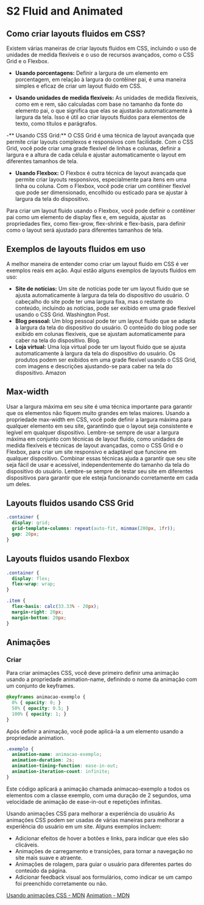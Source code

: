 # S2 Fluid and Animated

## Como criar layouts fluidos em CSS?
Existem várias maneiras de criar layouts fluidos em CSS, incluindo o uso de unidades de medida flexíveis e o uso de recursos avançados, como o CSS Grid e o Flexbox.

- **Usando porcentagens:** Definir a largura de um elemento em porcentagem, em relação à largura do contêiner pai, é uma maneira simples e eficaz de criar um layout fluido em CSS.

- **Usando unidades de medida flexíveis:** As unidades de medida flexíveis, como em e rem, são calculadas com base no tamanho da fonte do elemento pai, o que significa que elas se ajustarão automaticamente à largura da tela. Isso é útil ao criar layouts fluidos para elementos de texto, como títulos e parágrafos.

-** Usando CSS Grid:** O CSS Grid é uma técnica de layout avançada que permite criar layouts complexos e responsivos com facilidade. Com o CSS Grid, você pode criar uma grade flexível de linhas e colunas, definir a largura e a altura de cada célula e ajustar automaticamente o layout em diferentes tamanhos de tela.

- **Usando Flexbox:** O Flexbox é outra técnica de layout avançada que permite criar layouts responsivos, especialmente para itens em uma linha ou coluna. Com o Flexbox, você pode criar um contêiner flexível que pode ser dimensionado, encolhido ou esticado para se ajustar à largura da tela do dispositivo.

Para criar um layout fluido usando o Flexbox, você pode definir o contêiner pai como um elemento de display flex e, em seguida, ajustar as propriedades flex, como flex-grow, flex-shrink e flex-basis, para definir como o layout será ajustado para diferentes tamanhos de tela.

## Exemplos de layouts fluidos em uso
A melhor maneira de entender como criar um layout fluido em CSS é ver exemplos reais em ação. Aqui estão alguns exemplos de layouts fluidos em uso:

- **Site de notícias:** Um site de notícias pode ter um layout fluido que se ajusta automaticamente à largura da tela do dispositivo do usuário. O cabeçalho do site pode ter uma largura fixa, mas o restante do conteúdo, incluindo as notícias, pode ser exibido em uma grade flexível usando o CSS Grid. Washington Post.
- **Blog pessoal:** Um blog pessoal pode ter um layout fluido que se adapta à largura da tela do dispositivo do usuário. O conteúdo do blog pode ser exibido em colunas flexíveis, que se ajustam automaticamente para caber na tela do dispositivo. Blog.
- **Loja virtual:** Uma loja virtual pode ter um layout fluido que se ajusta automaticamente à largura da tela do dispositivo do usuário. Os produtos podem ser exibidos em uma grade flexível usando o CSS Grid, com imagens e descrições ajustando-se para caber na tela do dispositivo. Amazon

## Max-width

Usar a largura máxima em seu site é uma técnica importante para garantir que os elementos não fiquem muito grandes em telas maiores. Usando a propriedade max-width em CSS, você pode definir a largura máxima para qualquer elemento em seu site, garantindo que o layout seja consistente e legível em qualquer dispositivo. Lembre-se sempre de usar a largura máxima em conjunto com técnicas de layout fluido, como unidades de medida flexíveis e técnicas de layout avançadas, como o CSS Grid e o Flexbox, para criar um site responsivo e adaptável que funcione em qualquer dispositivo. Combinar essas técnicas ajuda a garantir que seu site seja fácil de usar e acessível, independentemente do tamanho da tela do dispositivo do usuário. Lembre-se sempre de testar seu site em diferentes dispositivos para garantir que ele esteja funcionando corretamente em cada um deles.

## Layouts fluidos usando CSS Grid

```css
.container {
  display: grid;
  grid-template-columns: repeat(auto-fit, minmax(200px, 1fr));
  gap: 20px;
}
```

## Layouts fluidos usando Flexbox

```css
.container {
  display: flex;
  flex-wrap: wrap;
}

.item {
  flex-basis: calc(33.33% - 20px);
  margin-right: 20px;
  margin-bottom: 20px;
}
```

## Animações

### Criar

Para criar animações CSS, você deve primeiro definir uma animação usando a propriedade animation-name, definindo o nome da animação com um conjunto de keyframes.
```css
@keyframes animacao-exemplo {
  0% { opacity: 0; }
  50% { opacity: 0.5; }
  100% { opacity: 1; }
}
```
Após definir a animação, você pode aplicá-la a um elemento usando a propriedade animation.
```css
.exemplo {
  animation-name: animacao-exemplo;
  animation-duration: 2s;
  animation-timing-function: ease-in-out;
  animation-iteration-count: infinite;
}
``` 
Este código aplicará a animação chamada animacao-exemplo a todos os elementos com a classe exemplo, com uma duração de 2 segundos, uma velocidade de animação de ease-in-out e repetições infinitas.

Usando animações CSS para melhorar a experiência do usuário
As animações CSS podem ser usadas de várias maneiras para melhorar a experiência do usuário em um site. Alguns exemplos incluem:

- Adicionar efeitos de hover a botões e links, para indicar que eles são clicáveis.
- Animações de carregamento e transições, para tornar a navegação no site mais suave e atraente.
- Animações de rolagem, para guiar o usuário para diferentes partes do conteúdo da página.
- Adicionar feedback visual aos formulários, como indicar se um campo foi preenchido corretamente ou não.

[Usando animações CSS - MDN](https://developer.mozilla.org/pt-BR/docs/Web/CSS/CSS_Animations/Using_CSS_animations)
[Animation - MDN](https://developer.mozilla.org/pt-BR/docs/Web/CSS/animation)